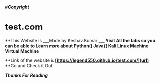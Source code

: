 #**_Copyright_**

# test.com
**This Website is ___Made by Keshav Kumar ___
**Visit All the tabs so you can be able to Learn more about   Python()  Java{}    Kali Linux Machine    Virtual Machine**

**Link  of the website is **[https://legend550.github.io/test.com/](url)**
**Go and Check it Out

**_Thanks For Reading_**
